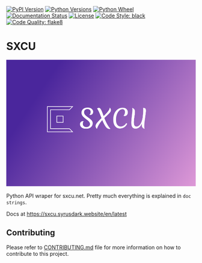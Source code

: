 [![PyPI Version](https://img.shields.io/pypi/v/sxcu)](https://pypi.org/project/sxcu/)
[![Python Versions](https://img.shields.io/pypi/pyversions/sxcu)](https://pypi.org/project/sxcu/)
[![Python Wheel](https://img.shields.io/pypi/wheel/sxcu)](https://pypi.org/project/sxcu/)
[![Documentation Status](https://readthedocs.org/projects/sxcu/badge/?version=latest)](https://sxcu.syrusdark.website/en/latest/?badge=latest)
[![License](https://img.shields.io/badge/License-Apache2.0-green.svg)](https://opensource.org/licenses/Apache-2.0)
[![Code Style: black](https://img.shields.io/badge/code%20style-black-000000.svg)](https://github.com/psf/black)
[![Code Quality: flake8](https://img.shields.io/badge/code%20quality-flake8-000000.svg)](https://gitlab.com/pycqa/flake8)

# SXCU
![sxcu-logo](./logo/readme-logo.png)

Python API wraper for sxcu.net. Pretty much everything is explained in `doc strings`.

Docs at https://sxcu.syrusdark.website/en/latest

## Contributing
Please refer to [CONTRIBUTING.md](CONTRIBUTING.md) file for more information on how to
contribute to this project.
